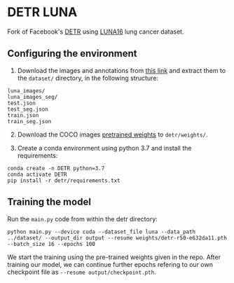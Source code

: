 # DETR LUNA
Fork of Facebook's [DETR](https://github.com/facebookresearch/detr/) using [LUNA16](https://luna16.grand-challenge.org/) lung cancer dataset.

## Configuring the environment
1. Download the images and annotations from [this link](https://drive.google.com/drive/folders/1OV2L7uz6oF4ac_XOd5iDsUWiG1eVaSN1?usp=sharing) and extract them to the `dataset/` directory, in the following structure:
```shell
luna_images/
luna_images_seg/
test.json
test_seg.json
train.json
train_seg.json
```

2. Download the COCO images [pretrained weights](https://dl.fbaipublicfiles.com/detr/detr-r50-e632da11.pth) to `detr/weights/`.


3. Create a conda environment using python 3.7 and install the requirements:
```console
conda create -n DETR python=3.7
conda activate DETR
pip install -r detr/requirements.txt
```

## Training the model
Run the `main.py` code from within the detr directory:
```console
python main.py --device cuda --dataset_file luna --data_path ../dataset/ --output_dir output --resume weights/detr-r50-e632da11.pth --batch_size 16 --epochs 100
```

We start the training using the pre-trained weights given in the repo. After training our model, we can continue further epochs refering to our own checkpoint file as `--resume output/checkpoint.pth`.

